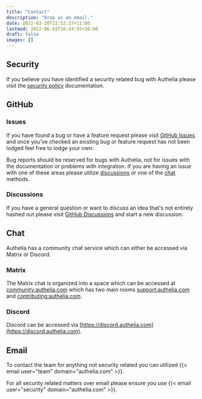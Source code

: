 ```yaml
---
title: "Contact"
description: "Drop us an email."
date: 2022-03-20T12:52:27+11:00
lastmod: 2022-06-03T10:43:55+10:00
draft: false
images: []
---
```


## Security

If you believe you have identified a security related bug with Authelia please visit the [security policy](security.md)
documentation.

## GitHub

### Issues

If you have found a bug or have a feature request please visit
[GitHub Issues](https://github.com/authelia/authelia/issues) and once you've checked an existing bug or feature request
has not been lodged feel free to lodge your own.

Bug reports should be reserved for bugs with Authelia, not for issues with the documentation or problems with
integration. If you are having an issue with one of these areas please utilize [discussions](#discussions) or one of
the [chat](#chat) methods.

### Discussions

If you have a general question or want to discuss an idea that's not entirely hashed out please visit
[GitHub Discussions](https://github.com/authelia/authelia/discussions) and start a new discussion.

## Chat

Authelia has a community chat service which can either be accessed via Matrix or Discord.

### Matrix

The Matrix chat is organized into a space which can be accessed at
[community:authelia.com](https://matrix.to/#/#community:authelia.com) which has two main rooms
[support:authelia.com](https://matrix.to/#/#support:authelia.com) and
[contributing:authelia.com](https://matrix.to/#/#contributing:authelia.com).

### Discord

Discord can be accessed via [https://discord.authelia.com](https://discord.authelia.com).

## Email

To contact the team for anything not security related you can utilized {{< email user="team" domain="authelia.com" >}}.

For all security related matters over email please ensure you use {{< email user="security" domain="authelia.com" >}}.
